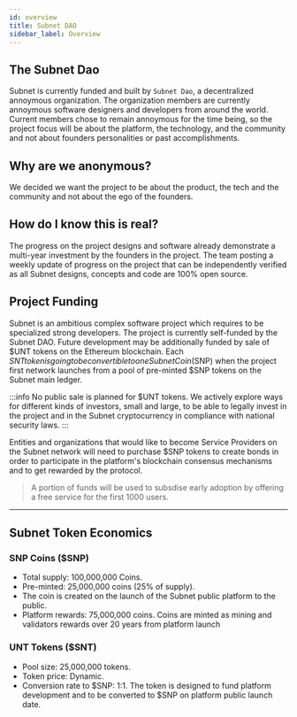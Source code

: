 ```yaml
---
id: overview
title: Subnet DAO
sidebar_label: Overview
---
```


## The Subnet Dao
Subnet is currently funded and built by `Subnet Dao`, a decentralized annoymous organization. The organization members are currently annoymous software designers and developers from around the world. Current members chose to remain annoymous for the time being, so the project focus will be about the platform, the technology, and the community and not about founders personalities or past accomplishments.

## Why are we anonymous?
We decided we want the project to be about the product, the tech and the community and not about the ego of the founders.

## How do I know this is real?
The progress on the project designs and software already demonstrate a multi-year investment by the founders in the project. The team posting a weekly update of progress on the project that can be independently verified as all Subnet designs, concepts and code are 100% open source.

## Project Funding
Subnet is an ambitious complex software project which requires to be specialized strong developers. The project is currently self-funded by the Subnet DAO. Future development may be additionally funded by sale of $UNT tokens on the Ethereum blockchain. Each $SNT token is going to be convertible to one Subnet Coin ($SNP) when the project first network launches from a pool of pre-minted $SNP tokens on the Subnet main ledger.

:::info
No public sale is planned for $UNT tokens. We actively explore ways for different kinds of investors, small and large, to be able to legally invest in the project and in the Subnet cryptocurrency in compliance with national security laws.
:::

Entities and organizations that would like to become Service Providers on the Subnet network will need to purchase $SNP tokens to create bonds in order to participate in the platform's blockchain consensus mechanisms and to get rewarded by the protocol.

> A portion of funds will be used to subsdise early adoption by offering a free service for the first 1000 users.

---

## Subnet Token Economics

### SNP Coins ($SNP)
- Total supply: 100,000,000 Coins.
- Pre-minted: 25,000,000 coins (25% of supply).
- The coin is created on the launch of the Subnet public platform to the public.
- Platform rewards: 75,000,000 coins. Coins are minted as mining and validators rewards over 20 years from platform launch

### UNT Tokens ($SNT)
- Pool size: 25,000,000 tokens.
- Token price: Dynamic.
- Conversion rate to $SNP: 1:1. The token is designed to fund platform development and to be converted to $SNP on platform public launch date.
